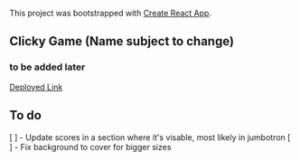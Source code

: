 This project was bootstrapped with [Create React App](https://github.com/facebookincubator/create-react-app).

## Clicky Game (Name subject to change)

### to be added later

[Deployed Link](https://tintdang.github.io/clicky-game/)

## To do
[ ] - Update scores in a section where it's visable, most likely in jumbotron
[ ] - Fix background to cover for bigger sizes